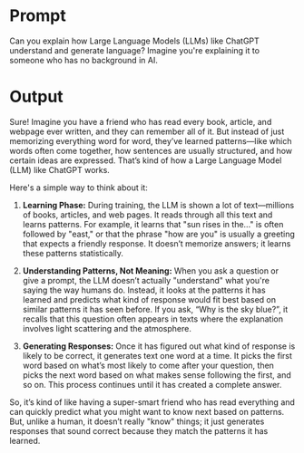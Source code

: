 # Prompt

Can you explain how Large Language Models (LLMs) like ChatGPT understand and generate language? Imagine you're explaining it to someone who has no background in AI.

# Output

Sure! Imagine you have a friend who has read every book, article, and webpage ever written, and they can remember all of it. But instead of just memorizing everything word for word, they’ve learned patterns—like which words often come together, how sentences are usually structured, and how certain ideas are expressed. That’s kind of how a Large Language Model (LLM) like ChatGPT works.

Here's a simple way to think about it:
1. **Learning Phase:** During training, the LLM is shown a lot of text—millions of books, articles, and web pages. It reads through all this text and learns patterns. For example, it learns that "sun rises in the..." is often followed by "east," or that the phrase "how are you" is usually a greeting that expects a friendly response. It doesn’t memorize answers; it learns these patterns statistically.
   
2. **Understanding Patterns, Not Meaning:** When you ask a question or give a prompt, the LLM doesn’t actually "understand" what you're saying the way humans do. Instead, it looks at the patterns it has learned and predicts what kind of response would fit best based on similar patterns it has seen before. If you ask, “Why is the sky blue?”, it recalls that this question often appears in texts where the explanation involves light scattering and the atmosphere.

3. **Generating Responses:** Once it has figured out what kind of response is likely to be correct, it generates text one word at a time. It picks the first word based on what’s most likely to come after your question, then picks the next word based on what makes sense following the first, and so on. This process continues until it has created a complete answer.

So, it’s kind of like having a super-smart friend who has read everything and can quickly predict what you might want to know next based on patterns. But, unlike a human, it doesn’t really "know" things; it just generates responses that sound correct because they match the patterns it has learned.